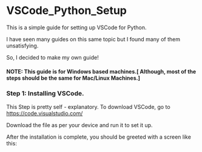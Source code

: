 # VSCode_Python_Setup

This is a simple guide for setting up VSCode for Python.

I have seen many guides on this same topic but I found many of them unsatisfying.

So, I decided to make my own guide!

#### NOTE: This guide is for Windows based machines.[ Although, most of the steps should be the same for Mac/Linux Machines.]

### Step 1: Installing VSCode. 

This Step is pretty self - explanatory. To download VSCode, go to https://code.visualstudio.com/

Download the file as per your device and run it to set it up.

After the installation is complete, you should be greeted with a screen like this:

